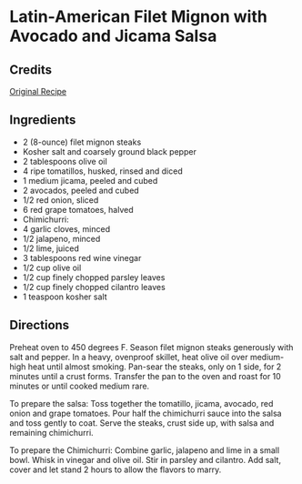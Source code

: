# Latin-American Filet Mignon with Avocado and Jicama Salsa 

<!-- BEGIN content -->

## Credits

[Original Recipe](http://www.foodtv.com/foodtv/recipe/0,6255,17191,FF.html "http://www.foodtv.com/foodtv/recipe/0,6255,17191,FF.html")

## Ingredients

- 2 (8-ounce) filet mignon steaks
- Kosher salt and coarsely ground black pepper
- 2 tablespoons olive oil
- 4 ripe tomatillos, husked, rinsed and diced 
- 1 medium jicama, peeled and cubed 
- 2 avocados, peeled and cubed
- 1/2 red onion, sliced
- 6 red grape tomatoes, halved
- Chimichurri:
- 4 garlic cloves, minced 
- 1/2 jalapeno, minced 
- 1/2 lime, juiced 
- 3 tablespoons red wine vinegar
- 1/2 cup olive oil
- 1/2 cup finely chopped parsley leaves
- 1/2 cup finely chopped cilantro leaves
- 1 teaspoon kosher salt

## Directions

Preheat oven to 450 degrees F. Season filet mignon steaks generously with salt and pepper. In a heavy, ovenproof skillet, heat olive oil over medium-high heat until almost smoking. Pan-sear the steaks, only on 1 side, for 2 minutes until a crust forms. Transfer the pan to the oven and roast for 10 minutes or until cooked medium rare.   
  
 To prepare the salsa: Toss together the tomatillo, jicama, avocado, red onion and grape tomatoes. Pour half the chimichurri sauce into the salsa and toss gently to coat. Serve the steaks, crust side up, with salsa and remaining chimichurri.   
  
 To prepare the Chimichurri: Combine garlic, jalapeno and lime in a small bowl. Whisk in vinegar and olive oil. Stir in parsley and cilantro. Add salt, cover and let stand 2 hours to allow the flavors to marry.

<!-- Saved in parser cache with key mudabon_recipe:pcache:idhash:1326-0!1!0!0!!en!2 and timestamp 20071117184049 --><!-- END content -->

